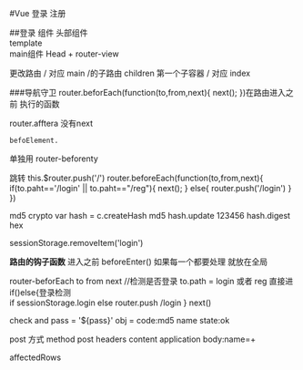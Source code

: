 #Vue
登录 注册

##登录
组件 
头部组件  
template  
main组件  Head + router-view

更改路由   / 对应 main  /的子路由  children
   第一个子容器  / 对应 index
   
   ###导航守卫
   router.beforEach(function(to,from,next){
        next();
   })在路由进入之前 执行的函数
   
   router.afftera
    没有next
    
    befoElement.
   
   单独用 router-beforenty
   
   跳转  this.$router.push('/')
   router.beforeEach(function(to,from,next){
            if(to.paht=='/login' || to.paht=="/reg"){
            next();
            }   else{
              router.push('/login')
            }
   })
   
   
   md5
   crypto 
   var hash = c.createHash md5
   hash.update 123456
   hash.digest hex 
   
   sessionStorage.removeItem('login')
   
   **路由的钩子函数**
   进入之前 beforeEnter()
   如果每一个都要处理  就放在全局
   
   router-beforEach   to  from  next
   //检测是否登录  to.path = login 或者 reg
   直接进
   if()else{登录检测  
       if  sessionStorage.login 
       else router.push /login
   }
   next()
   
   check and pass = '${pass}'
   obj = code:md5 name  state:ok
   
   
   post 方式 
   method post 
   headers content      application
   body:name=+
   
   affectedRows